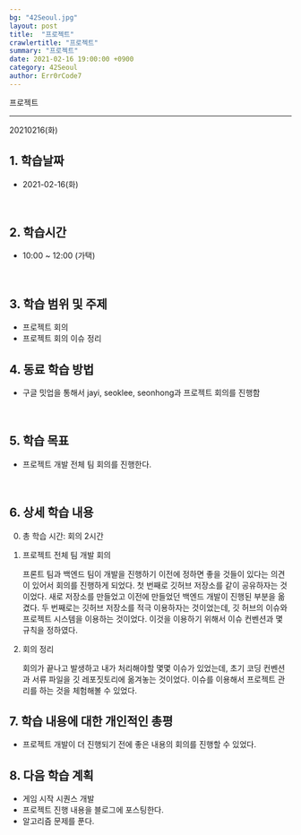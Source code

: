 ```yaml
---
bg: "42Seoul.jpg"
layout: post
title:  "프로젝트"
crawlertitle: "프로젝트"
summary: "프로젝트"
date: 2021-02-16 19:00:00 +0900
category: 42Seoul
author: Err0rCode7
---
```


프로젝트

---

20210216(화)

## 1. 학습날짜

- 2021-02-16(화)
<br>

## 2. 학습시간

- 10:00 ~ 12:00 (가택)
<br>

## 3. 학습 범위 및 주제

- 프로젝트 회의
- 프로젝트 회의 이슈 정리

## 4. 동료 학습 방법

- 구글 밋업을 통해서 jayi, seoklee, seonhong과 프로젝트 회의를 진행함
<br>

## 5. 학습 목표

- 프로젝트 개발 전체 팀 회의를 진행한다.

<br>

## 6. 상세 학습 내용

0. 총 학습 시간: 회의 2시간

1. 프로젝트 전체 팀 개발 회의

	프론트 팀과 백엔드 팀이 개발을 진행하기 이전에 정하면 좋을 것들이 있다는 의견이 있어서 회의를 진행하게 되었다.
	첫 번째로 깃허브 저장소를 같이 공유하자는 것 이었다. 새로 저장소를 만들었고 이전에 만들었던 백엔드 개발이 진행된 부분을 옮겼다.
	두 번째로는 깃허브 저장소를 적극 이용하자는 것이었는데, 깃 허브의 이슈와 프로젝트 시스템을 이용하는 것이었다.
	이것을 이용하기 위해서 이슈 컨벤션과 몇 규칙을 정하였다.

2. 회의 정리

	회의가 끝나고 발생하고 내가 처리해야할 몇몇 이슈가 있었는데, 초기 코딩 컨벤션과 서류 파일을 깃 레포짓토리에 옮겨놓는 것이었다. 이슈를 이용해서 프로젝트 관리를 하는 것을 체험해볼 수 있었다.

## 7. 학습 내용에 대한 개인적인 총평

- 프로젝트 개발이 더 진행되기 전에 좋은 내용의 회의를 진행할 수 있었다.

## 8. 다음 학습 계획

- 게임 시작 시퀀스 개발
- 프로젝트 진행 내용을 블로그에 포스팅한다.
- 알고리즘 문제를 푼다.